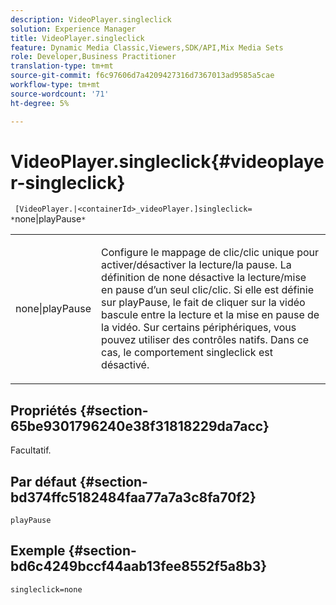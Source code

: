 ```yaml
---
description: VideoPlayer.singleclick
solution: Experience Manager
title: VideoPlayer.singleclick
feature: Dynamic Media Classic,Viewers,SDK/API,Mix Media Sets
role: Developer,Business Practitioner
translation-type: tm+mt
source-git-commit: f6c97606d7a4209427316d7367013ad9585a5cae
workflow-type: tm+mt
source-wordcount: '71'
ht-degree: 5%

---
```



# VideoPlayer.singleclick{#videoplayer-singleclick}

` [VideoPlayer.|<containerId>_videoPlayer.]singleclick= *`none|playPause`*`

<table id="table_53A26E1617CB411B9586203CB9AA1AB2"> 
 <tbody> 
  <tr> 
   <td colname="col1"> <p> <span class="codeph"> <span class="varname"> none|playPause</span> </span> </p> </td> 
   <td colname="col2"> <p> Configure le mappage de clic/clic unique pour activer/désactiver la lecture/la pause. La définition de <span class="codeph"> none</span> désactive la lecture/mise en pause d’un seul clic/clic. Si elle est définie sur <span class="codeph"> playPause</span>, le fait de cliquer sur la vidéo bascule entre la lecture et la mise en pause de la vidéo. Sur certains périphériques, vous pouvez utiliser des contrôles natifs. Dans ce cas, le comportement <span class="codeph"> singleclick</span> est désactivé. </p> </td> 
  </tr> 
 </tbody> 
</table>

## Propriétés {#section-65be9301796240e38f31818229da7acc}

Facultatif.

## Par défaut {#section-bd374ffc5182484faa77a7a3c8fa70f2}

`playPause`

## Exemple {#section-bd6c4249bccf44aab13fee8552f5a8b3}

`singleclick=none`
